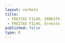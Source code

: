 ```yaml
---
layout: verbete
title:
 - FREITAS FILHO, ERNESTO
 - FREITAS FILHO, Ernesto
published: false
type: R
---
```



